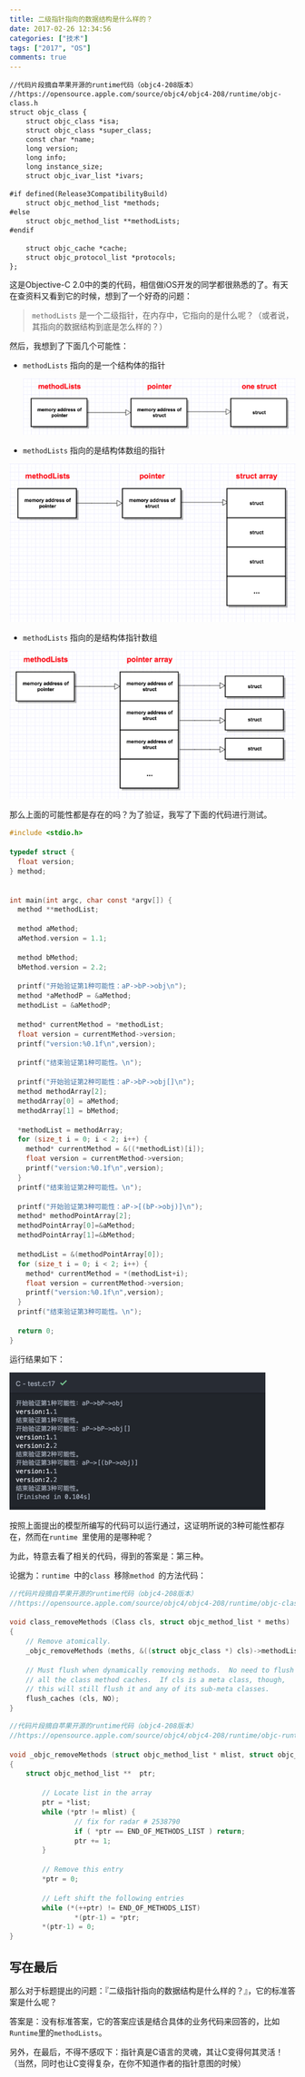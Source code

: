 ```yaml
---
title: 二级指针指向的数据结构是什么样的？
date: 2017-02-26 12:34:56
categories: ["技术"]
tags: ["2017", "OS"]
comments: true
---
```


``` objc
//代码片段摘自苹果开源的runtime代码（objc4-208版本）
//https://opensource.apple.com/source/objc4/objc4-208/runtime/objc-class.h
struct objc_class {			
	struct objc_class *isa;	
	struct objc_class *super_class;	
	const char *name;		
	long version;
	long info;
	long instance_size;
	struct objc_ivar_list *ivars;

#if defined(Release3CompatibilityBuild)
	struct objc_method_list *methods;
#else
	struct objc_method_list **methodLists;
#endif

	struct objc_cache *cache;
 	struct objc_protocol_list *protocols;
};
```

这是Objective-C 2.0中的类的代码，相信做iOS开发的同学都很熟悉的了。有天在查资料又看到它的时候，想到了一个好奇的问题：

> `methodLists` 是一个二级指针，在内存中，它指向的是什么呢？（或者说，其指向的数据结构到底是怎么样的？）

<!-- more -->

然后，我想到了下面几个可能性：

- `methodLists` 指向的是一个结构体的指针

  ![aP-bP-obj.png](readme/aP-bP-obj.png)

-  `methodLists` 指向的是结构体数组的指针

  ![aP-bP-objArray.png](readme/aP-bP-objArray.png)

-  `methodLists` 指向的是结构体指针数组

  ![aP-bPArray.png](readme/aP-bPArray.png)


那么上面的可能性都是存在的吗？为了验证，我写了下面的代码进行测试。

``` c
#include <stdio.h>

typedef struct {
  float version;
} method;


int main(int argc, char const *argv[]) {
  method **methodList;

  method aMethod;
  aMethod.version = 1.1;

  method bMethod;
  bMethod.version = 2.2;

  printf("开始验证第1种可能性：aP->bP->obj\n");
  method *aMethodP = &aMethod;
  methodList = &aMethodP;

  method* currentMethod = *methodList;
  float version = currentMethod->version;
  printf("version:%0.1f\n",version);

  printf("结束验证第1种可能性。\n");

  printf("开始验证第2种可能性：aP->bP->obj[]\n");
  method methodArray[2];
  methodArray[0] = aMethod;
  methodArray[1] = bMethod;

  *methodList = methodArray;
  for (size_t i = 0; i < 2; i++) {
    method* currentMethod = &((*methodList)[i]);
    float version = currentMethod->version;
    printf("version:%0.1f\n",version);
  }
  printf("结束验证第2种可能性。\n");

  printf("开始验证第3种可能性：aP->[(bP->obj)]\n");
  method* methodPointArray[2];
  methodPointArray[0]=&aMethod;
  methodPointArray[1]=&bMethod;

  methodList = &(methodPointArray[0]);
  for (size_t i = 0; i < 2; i++) {
    method* currentMethod = *(methodList+i);
    float version = currentMethod->version;
    printf("version:%0.1f\n",version);
  }
  printf("结束验证第3种可能性。\n");

  return 0;
}

```

运行结果如下：

![二级指针可能性运行结果.png](readme/二级指针可能性运行结果.png)

按照上面提出的模型所编写的代码可以运行通过，这证明所说的3种可能性都存在，然而在`runtime `里使用的是哪种呢？

为此，特意去看了相关的代码，得到的答案是：第三种。

论据为：`runtime `中的`class `移除`method `的方法代码：

``` c
//代码片段摘自苹果开源的runtime代码（objc4-208版本）
//https://opensource.apple.com/source/objc4/objc4-208/runtime/objc-class.m

void class_removeMethods (Class cls, struct objc_method_list * meths)
{
	// Remove atomically.
	_objc_removeMethods (meths, &((struct objc_class *) cls)->methodLists);
	
	// Must flush when dynamically removing methods.  No need to flush
	// all the class method caches.  If cls is a meta class, though,
	// this will still flush it and any of its sub-meta classes.
	flush_caches (cls, NO); 
}
```

``` c
//代码片段摘自苹果开源的runtime代码（objc4-208版本）
//https://opensource.apple.com/source/objc4/objc4-208/runtime/objc-runtime.m

void _objc_removeMethods (struct objc_method_list * mlist, struct objc_method_list *** list)
{
	struct objc_method_list **	ptr;
 
        // Locate list in the array 
        ptr = *list;
        while (*ptr != mlist) {
                // fix for radar # 2538790
                if ( *ptr == END_OF_METHODS_LIST ) return;
                ptr += 1;
        }
 
        // Remove this entry 
        *ptr = 0;
  
        // Left shift the following entries
        while (*(++ptr) != END_OF_METHODS_LIST)
                *(ptr-1) = *ptr;
        *(ptr-1) = 0;
}

```

## 写在最后
那么对于标题提出的问题：『二级指针指向的数据结构是什么样的？』，它的标准答案是什么呢？

答案是：没有标准答案，它的答案应该是结合具体的业务代码来回答的，比如`Runtime`里的`methodLists`。

另外，在最后，不得不感叹下：指针真是C语言的灵魂，其让C变得何其灵活！（当然，同时也让C变得复杂，在你不知道作者的指针意图的时候）


